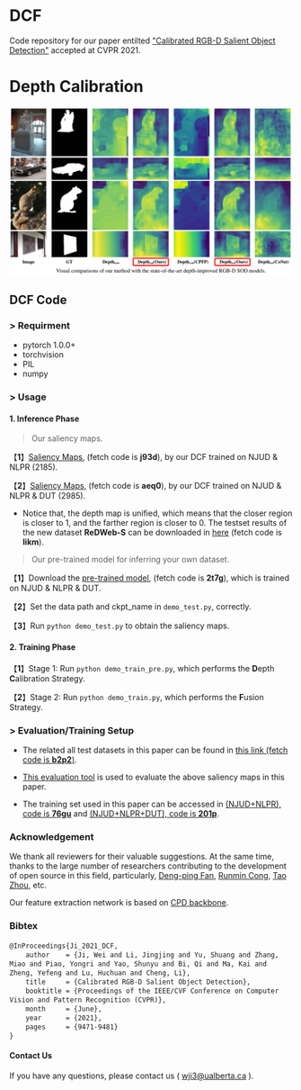 # DCF

Code repository for our paper entilted ["Calibrated RGB-D Salient Object Detection"](https://openaccess.thecvf.com/content/CVPR2021/papers/Ji_Calibrated_RGB-D_Salient_Object_Detection_CVPR_2021_paper.pdf) accepted at CVPR 2021.

# Depth Calibration
![avatar](https://github.com/jiwei0921/DCF/blob/main/calibration.png) 

## DCF Code

### > Requirment
+ pytorch 1.0.0+
+ torchvision
+ PIL
+ numpy

### > Usage

#### 1. Inference Phase

> Our saliency maps.

【**1**】[Saliency Maps](https://pan.baidu.com/s/1cliPYQubTPb4W48kl4qliA), (fetch code is **j93d**), by our DCF trained on NJUD & NLPR (2185). 

【**2**】[Saliency Maps](https://pan.baidu.com/s/1plEYHtgmkToz8HO2XP03gA), (fetch code is **aeq0**), by our DCF trained on NJUD & NLPR & DUT (2985).

+ Notice that, the depth map is unified, which means that the closer region is closer to 1, and the farther region is closer to 0. The testset results of the new dataset **ReDWeb-S** can be downloaded in [here](https://pan.baidu.com/s/113jtSoEvdnRDem0-2ifREA) (fetch code is **likm**). 

> Our pre-trained model for inferring your own dataset.

【**1**】Download the [pre-trained model](https://pan.baidu.com/s/1JiMcwkezm6jldQfPCDSLUg), (fetch code is **2t7g**), which is trained on NJUD & NLPR & DUT. 

【**2**】Set the data path and ckpt_name in ```demo_test.py```, correctly.

【**3**】Run ```python demo_test.py``` to obtain the saliency maps.


#### 2. Training Phase

【**1**】Stage 1: Run ```python demo_train_pre.py```, which performs the **D**epth **C**alibration Strategy.

【**2**】Stage 2: Run ```python demo_train.py```, which performs the **F**usion Strategy.


### > Evaluation/Training Setup

+ The related all test datasets in this paper can be found in [this link (fetch code is **b2p2**)](https://pan.baidu.com/s/1sx1En1ecNyDf12jNGFeYZQ).
+ [This evaluation tool](https://github.com/jiwei0921/Saliency-Evaluation-Toolbox) is used to evaluate the above saliency maps in this paper.

+ The training set used in this paper can be accessed in [(NJUD+NLPR), code is **76gu**](https://pan.baidu.com/s/1sNxe3Szu7O_Qci1OGmKIKQ) and [(NJUD+NLPR+DUT), code is **201p**](https://pan.baidu.com/s/19aiosd_73VGMg7PB7HJzww).


### Acknowledgement

We thank all reviewers for their valuable suggestions. At the same time, thanks to the large number of researchers contributing to the development of open source in this field, particularly, [Deng-ping Fan](http://dpfan.net), [Runmin Cong](https://rmcong.github.io), [Tao Zhou](https://taozh2017.github.io), etc.

Our feature extraction network is based on [CPD backbone](https://github.com/wuzhe71/CPD).

### Bibtex
```
@InProceedings{Ji_2021_DCF,
    author    = {Ji, Wei and Li, Jingjing and Yu, Shuang and Zhang, Miao and Piao, Yongri and Yao, Shunyu and Bi, Qi and Ma, Kai and Zheng, Yefeng and Lu, Huchuan and Cheng, Li},
    title     = {Calibrated RGB-D Salient Object Detection},
    booktitle = {Proceedings of the IEEE/CVF Conference on Computer Vision and Pattern Recognition (CVPR)},
    month     = {June},
    year      = {2021},
    pages     = {9471-9481}
}
```

#### Contact Us
If you have any questions, please contact us ( wji3@ualberta.ca ).
